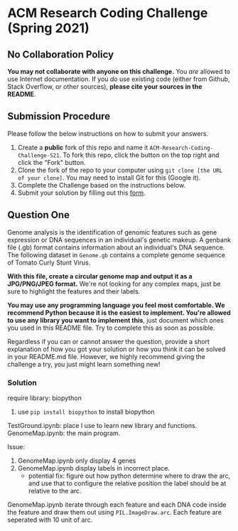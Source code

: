 # ACM Research Coding Challenge (Spring 2021)

## No Collaboration Policy

**You may not collaborate with anyone on this challenge.** You _are_ allowed to use Internet documentation. If you _do_ use existing code (either from Github, Stack Overflow, or other sources), **please cite your sources in the README**.

## Submission Procedure

Please follow the below instructions on how to submit your answers.

1. Create a **public** fork of this repo and name it `ACM-Research-Coding-Challenge-S21`. To fork this repo, click the button on the top right and click the "Fork" button.
2. Clone the fork of the repo to your computer using `git clone [the URL of your clone]`. You may need to install Git for this (Google it).
3. Complete the Challenge based on the instructions below.
4. Submit your solution by filling out this [form](https://acmutd.typeform.com/to/uqAJNXUe).

## Question One

Genome analysis is the identification of genomic features such as gene expression or DNA sequences in an individual's genetic makeup. A genbank file (.gb) format contains information about an individual's DNA sequence. The following dataset in `Genome.gb` contains a complete genome sequence of Tomato Curly Stunt Virus. 

**With this file, create a circular genome map and output it as a JPG/PNG/JPEG format.** We're not looking for any complex maps, just be sure to highlight the features and their labels.

**You may use any programming language you feel most comfortable. We recommend Python because it is the easiest to implement. You're allowed to use any library you want to implement this**, just document which ones you used in this README file. Try to complete this as soon as possible.

Regardless if you can or cannot answer the question, provide a short explanation of how you got your solution or how you think it can be solved in your README.md file. However, we highly recommend giving the challenge a try, you just might learn something new!

### Solution 

require library: biopython
1. use `pip install biopython` to install biopython

TestGround.ipynb: place I use to learn new library and functions.\
GenomeMap.ipynb: the main program.

Issue: 
1. GenomeMap.ipynb only display 4 genes
2. GenomeMap.ipynb display labels in incorrect place.
   - potential fix: figure out how python determine where to draw the arc, and use that to configure the relative position the label should be at relative to the arc. 

GenomeMap.ipynb iterate through each feature and each DNA code inside the feature and draw them out using `PIL.ImageDraw.arc`. Each feature are seperated with 10 unit of arc. 




